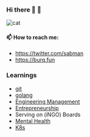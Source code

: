 ### Hi there 👋 🧐

![cat](http://cataas.com/cat/gif)

#### 📫 How to reach me: 
 - https://twitter.com/sabman 
 - https://burq.fun


### Learnings

- [git](https://gist.github.com/sabman/8e140902ee057e286f504ea39b0487a7)
- [golang](https://gist.github.com/sabman/dc989ddf742a7d0419dd4ae6d3a7d14e)
- [Engineering Management](https://gist.github.com/sabman/e8d336beba5f2cd20b9f82684a31deab)
- [Entrepreneurship](https://gist.github.com/sabman/23bfea8b38165143640e534f8375fae7)
- Serving on (iNGO) Boards
- [Mental Health](https://gist.github.com/sabman/30c6de96fed9afa739905988885f4155)
- [K8s](https://gist.github.com/sabman/bb293dc91efdbd65f45a994e940baa15)

<!--


#### 🔭 I’m currently
- CTO [@geografia-au](https://github.com/geografia-au)
- Co-Founder [@decision-labs](https://github.com/decision-labs)
- Serve on Risk Managment Committee of [Humanitarian OpenStreetMap Team](https://www.hotosm.org)

#### 🌱 I’m currently learning:
-  to manage tech teams better
-  to build end-to-end ML applications
-  to be brave in my thinking

#### 👯 I’m looking to collaborate on  
- Building a modern Open Source Geospatial Stack; check out the [manifesto](https://github.com/open-geodb/manifesto/blob/main/README.md)

#### 🤔 I’m looking for help with
-  Maintaining [Firebase Cloud Messeging](https://github.com/decision-labs/fcm/issues) Ruby Gem
-  Materialise the [modern Open Source Geospatial Stack](https://github.com/open-geodb/manifesto/blob/main/README.md)

#### 📫 How to reach me: 
 - https://twitter.com/sabman 
 - https://burq.fun

-->
